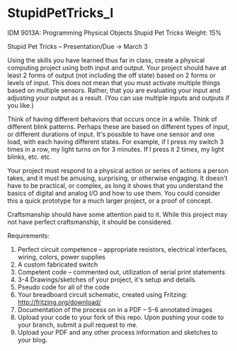 # StupidPetTricks_I


IDM 9013A: Programming Physical Objects
Stupid Pet Tricks
Weight:  15%

Stupid Pet Tricks – Presentation/Due → March 3 

Using the skills you have learned thus far in class, create a physical computing project using both input and output.  Your project should have at least 2 forms of output (not including the off state) based on 2 forms or levels of input.  This does not mean that you must activate multiple things based on multiple sensors.  Rather, that you are evaluating your input and adjusting your output as a result.  (You can use multiple inputs and outputs if you like.)

Think of having different behaviors that occurs once in a while. Think of different blink patterns. Perhaps these are based on different types of input, or different durations of input. It's possible to have one sensor and one load, with each having different states. For example, if I press my switch 3 times in a row, my light turns on for 3 minutes. If I press it 2 times, my light blinks, etc. etc.

Your project must respond to a physical action or series of actions a person takes, and it must be amusing, surprising, or otherwise engaging. It doesn't have to be practical, or complex, as long it shows that you understand the basics of digital and analog I/O and how to use them.  You could consider this a quick prototype for a much larger project, or a proof of concept.

Craftsmanship should have some attention paid to it.  While this project may not have perfect craftsmanship, it should be considered.


Requirements:
1.	Perfect circuit competence – appropriate resistors, electrical interfaces, wiring, colors, power supplies
2.	A custom fabricated switch
3.	Competent code – commented out, utilization of serial print statements
4.	3-4 Drawings/sketches of your project, it's setup and details.
5.	Pseudo code for all of the code
6.	Your breadboard circuit schematic, created using Fritzing: http://fritzing.org/download/
7.	Documentation of the process on in a PDF – 5-6 annotated images
8.  Upload your code to your fork of this repo. Upon pushing your code to your branch, submit a pull request to me.
9. Upload your PDF and any other process information and sketches to your blog.


